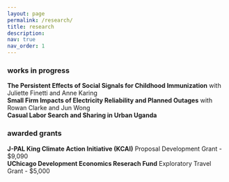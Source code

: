 ```yaml
---
layout: page
permalink: /research/
title: research
description:
nav: true
nav_order: 1
---
```

### works in progress

**The Persistent Effects of Social Signals for Childhood Immunization** with Juliette Finetti and Anne Karing  
**Small Firm Impacts of Electricity Reliability and Planned Outages** with Rowan Clarke and Jun Wong  
**Casual Labor Search and Sharing in Urban Uganda**  

### awarded grants  
**J-PAL King Climate Action Initiative (KCAI)** Proposal Development Grant - $9,090  
**UChicago Development Economics Reserach Fund** Exploratory Travel Grant - $5,000  